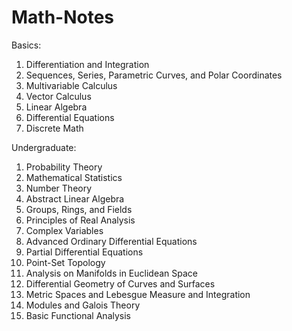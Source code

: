 # Math-Notes

Basics:
1. Differentiation and Integration
2. Sequences, Series, Parametric Curves, and Polar Coordinates
3. Multivariable Calculus
4. Vector Calculus
5. Linear Algebra
6. Differential Equations
7. Discrete Math

Undergraduate:
1. Probability Theory
2. Mathematical Statistics
3. Number Theory
4. Abstract Linear Algebra
5. Groups, Rings, and Fields
6. Principles of Real Analysis
7. Complex Variables
8. Advanced Ordinary Differential Equations
9. Partial Differential Equations
10. Point-Set Topology
11. Analysis on Manifolds in Euclidean Space
12. Differential Geometry of Curves and Surfaces
13. Metric Spaces and Lebesgue Measure and Integration
14. Modules and Galois Theory
15. Basic Functional Analysis
